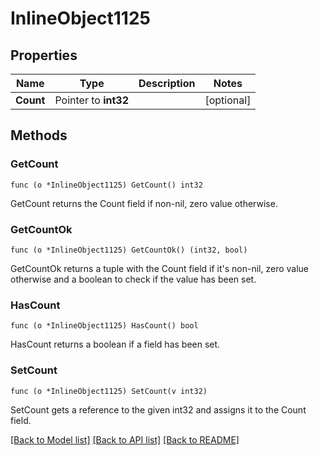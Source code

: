 # InlineObject1125

## Properties

Name | Type | Description | Notes
------------ | ------------- | ------------- | -------------
**Count** | Pointer to **int32** |  | [optional] 

## Methods

### GetCount

`func (o *InlineObject1125) GetCount() int32`

GetCount returns the Count field if non-nil, zero value otherwise.

### GetCountOk

`func (o *InlineObject1125) GetCountOk() (int32, bool)`

GetCountOk returns a tuple with the Count field if it's non-nil, zero value otherwise
and a boolean to check if the value has been set.

### HasCount

`func (o *InlineObject1125) HasCount() bool`

HasCount returns a boolean if a field has been set.

### SetCount

`func (o *InlineObject1125) SetCount(v int32)`

SetCount gets a reference to the given int32 and assigns it to the Count field.


[[Back to Model list]](../README.md#documentation-for-models) [[Back to API list]](../README.md#documentation-for-api-endpoints) [[Back to README]](../README.md)


